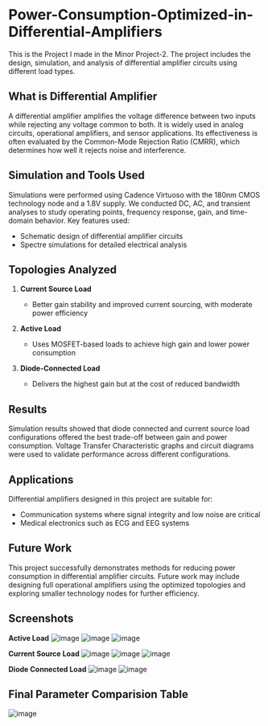 # Power-Consumption-Optimized-in-Differential-Amplifiers
This is the Project I made in the Minor Project-2. The project includes the design, simulation, and analysis of differential amplifier circuits using different load types.

## What is Differential Amplifier 
A differential amplifier amplifies the voltage difference between two inputs while rejecting any voltage common to both. It is widely used in analog circuits, operational amplifiers, and sensor applications. Its effectiveness is often evaluated by the Common-Mode Rejection Ratio (CMRR), which determines how well it rejects noise and interference.

## Simulation and Tools Used
Simulations were performed using Cadence Virtuoso with the 180nm CMOS technology node and a 1.8V supply. We conducted DC, AC, and transient analyses to study operating points, frequency response, gain, and time-domain behavior. Key features used:

- Schematic design of differential amplifier circuits
- Spectre simulations for detailed electrical analysis
  
## Topologies Analyzed

1. **Current Source Load**  
   - Better gain stability and improved current sourcing, with moderate power efficiency

2. **Active Load**  
   - Uses MOSFET-based loads to achieve high gain and lower power consumption

3. **Diode-Connected Load**  
   - Delivers the highest gain but at the cost of reduced bandwidth
     
## Results
Simulation results showed that diode connected and current source load configurations offered the best trade-off between gain and power consumption. Voltage Transfer Characteristic graphs and circuit diagrams were used to validate performance across different configurations.

## Applications
Differential amplifiers designed in this project are suitable for:

- Communication systems where signal integrity and low noise are critical
- Medical electronics such as ECG and EEG systems
## Future Work
This project successfully demonstrates methods for reducing power consumption in differential amplifier circuits. Future work may include designing full operational amplifiers using the optimized topologies and exploring smaller technology nodes for further efficiency.

## Screenshots
**Active Load**
![image](https://github.com/user-attachments/assets/30cce568-a4b4-40d3-b576-85935cae7151)
![image](https://github.com/user-attachments/assets/11724856-9795-4485-a7a5-b447ebb4b2eb)
![image](https://github.com/user-attachments/assets/c0ba58ad-500c-424a-9fda-0a3b3428d768)

**Current Source Load**
![image](https://github.com/user-attachments/assets/fd3589f8-5b7a-4ebf-b719-9fcb1d6436ed)
![image](https://github.com/user-attachments/assets/6e4791dd-4627-4421-b995-602cf376f067)
![image](https://github.com/user-attachments/assets/9cc48413-30d9-45da-901f-cbb8caa254ed)

**Diode Connected Load**
![image](https://github.com/user-attachments/assets/3ca55525-22d7-49be-a134-6b332388c1a4)
![image](https://github.com/user-attachments/assets/2002ef80-c971-48f6-8579-68b926ace6e0)

## Final Parameter Comparision Table
![image](https://github.com/user-attachments/assets/3007a7c6-f90d-4d63-b10b-167367666cd9)













